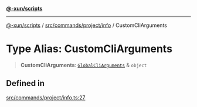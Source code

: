 [**@-xun/scripts**](../../../../../README.md)

***

[@-xun/scripts](../../../../../README.md) / [src/commands/project/info](../README.md) / CustomCliArguments

# Type Alias: CustomCliArguments

> **CustomCliArguments**: [`GlobalCliArguments`](../../../../configure/type-aliases/GlobalCliArguments.md) & `object`

## Defined in

[src/commands/project/info.ts:27](https://github.com/Xunnamius/xscripts/blob/cfe28e3d801ec1b719b0dedbda4e9f63d7924b77/src/commands/project/info.ts#L27)
